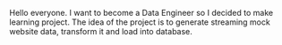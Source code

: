 Hello everyone. I want to become a Data Engineer so I decided to make learning project. The idea of the project is to generate streaming mock website data, transform it and load into database.    